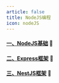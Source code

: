 ```yaml
---
article: false
title: NodeJS编程
icon: nodeJS
---
```


#### [一、NodeJS基础](/nodejs/nodejs/) :book:
#### [二、Express框架](/nodejs/express/) :book:
#### [三、NestJS框架](/nodejs/nestjs/) :book: